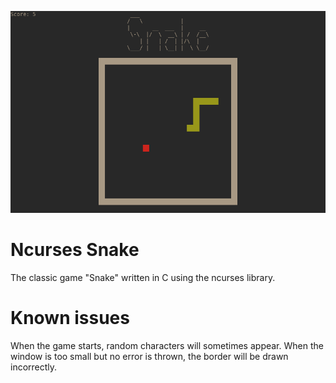 ![Screenshot](image.png)
# Ncurses Snake

The classic game "Snake" written in C using the ncurses library.

# Known issues

When the game starts, random characters will sometimes appear.
When the window is too small but no error is thrown, the border will be drawn incorrectly.
